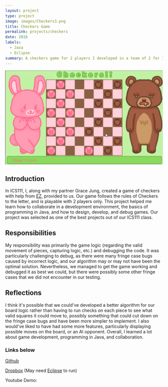 ```yaml
---
layout: project
type: project
image: images/Checkers3.png
title: Checkers Game
permalink: projects/checkers
date: 2016
labels:
  - Java
  - Eclipse
summary: A checkers game for 2 players I developed in a team of 2 for ICS111.
---
```


<img class="ui medium right floated rounded image" src="../images/Checkers1.png">

## Introduction

In ICS111, I, along with my partner Grace Jung, created a game of checkers with help from [EZ](http://www2.hawaii.edu/~dylank/ics111/), provided to us. Our game follows the rules of Checkers to the letter, and is playable with 2 players only. This project helped me learn how to collaborate in a development environment, the basics of programming in Java, and how to design, develop, and debug games. Our project was selected as one of the best projects out of our ICS111 class.

## Responsibilities

My responsibility was primarily the game logic (regarding the valid movement of pieces, capturing logic, etc.) and debugging the code. It was particularly challenging to debug, as there were many fringe case bugs caused by incorrect logic, and our algorithm may or may not have been the optimal solution. Nevertheless, we managed to get the game working and debugged it as best we could, but there were possibly some other fringe cases that we did not encounter in our testing.

## Reflections

I think it's possible that we could've developed a better algorithm for our board logic rather than having to run checks on each piece to see what valid squares it could move to, possibly something that could cut down on the fringe case bugs and have been more simpler to implement. I also would've liked to have had some more features, particularly displaying possible moves on the board, or an AI opponent. Overall, I learned a lot about game development, programming in Java, and collaboration.

### Links below
  
[Github](https://github.com/blaine-wataru/ICS111Checkers)  

[Dropbox](https://www.dropbox.com/s/9m2owgbckxr6d91/CheckersICS111.zip?dl=0) (May need [Eclipse](http://www.eclipse.org/downloads/packages/eclipse-ide-java-developers/keplersr1) to run)

Youtube Demo: 
<div class="ui embed" data-source="youtube" data-id="UQ0Owort4oQ" >
</div>
